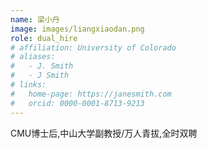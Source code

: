 ```yaml
---
name: 梁小丹
image: images/liangxiaodan.png
role: dual_hire
# affiliation: University of Colorado
# aliases:
#   - J. Smith
#   - J Smith
# links:
#   home-page: https://janesmith.com
#   orcid: 0000-0001-8713-9213
---
```


CMU博士后,中山大学副教授/万人青拔,全时双聘







